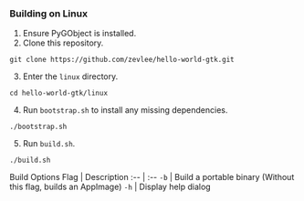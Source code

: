 ### Building on Linux
1. Ensure PyGObject is installed.
2. Clone this repository.
```
git clone https://github.com/zevlee/hello-world-gtk.git
```
3. Enter the `linux` directory.
```
cd hello-world-gtk/linux
```
4. Run `bootstrap.sh` to install any missing dependencies.
```
./bootstrap.sh
```
5. Run `build.sh`.
```
./build.sh
```
Build Options
Flag | Description
:-- | :--
`-b` | Build a portable binary (Without this flag, builds an AppImage)
`-h` | Display help dialog
